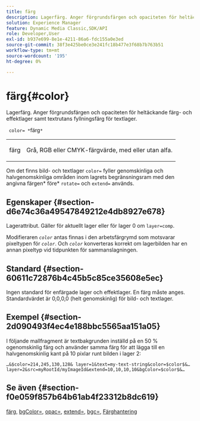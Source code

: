 ```yaml
---
title: färg
description: Lagerfärg. Anger förgrundsfärgen och opaciteten för heltäckande färg- och effektlager samt textrutans fyllningsfärg för textlager.
solution: Experience Manager
feature: Dynamic Media Classic,SDK/API
role: Developer,User
exl-id: b937e699-8e1e-4211-86a6-fdc155a0e3ed
source-git-commit: 38f3e425be0ce3e241fc18b477e3f68b7b763b51
workflow-type: tm+mt
source-wordcount: '195'
ht-degree: 0%

---
```


# färg{#color}

Lagerfärg. Anger förgrundsfärgen och opaciteten för heltäckande färg- och effektlager samt textrutans fyllningsfärg för textlager.

` color= *`färg`*`

<table id="simpletable_68645167998A42229CEF858909FD447E"> 
 <tr class="strow"> 
  <td class="stentry"> <p> <span class="codeph"> <span class="varname"> färg </span> </span> </p> </td> 
  <td class="stentry"> <p>Grå, RGB eller CMYK-färgvärde, med eller utan alfa. </p> </td> 
 </tr> 
</table>

Om det finns bild- och textlager `color=` fyller genomskinliga och halvgenomskinliga områden inom lagrets begränsningsram med den angivna färgen* före* `rotate=` och `extend=` används.

## Egenskaper {#section-d6e74c36a49547849212e4db8927e678}

Lagerattribut. Gäller för aktuellt lager eller för lager 0 om `layer=comp`.

Modifieraren *`color`* antas finnas i den arbetsfärgrymd som motsvarar pixeltypen för *`color`*. Och *`color`* konverteras korrekt om lagerbilden har en annan pixeltyp vid tidpunkten för sammanslagningen.

## Standard {#section-60611c72876b4c45b5c85ce35608e5ec}

Ingen standard för enfärgade lager och effektlager. En färg måste anges. Standardvärdet är 0,0,0,0 (helt genomskinlig) för bild- och textlager.

## Exempel {#section-2d090493f4ec4e188bbc5565aa151a05}

I följande mallfragment är textbakgrunden inställd på en 50 % ogenomskinlig färg och använder samma färg för att lägga till en halvgenomskinlig kant på 10 pixlar runt bilden i lager 2:

`…&$color=214,245,130,128& layer=1&text=my-text-string&color=$color$&… layer=2&src=myRootId/myImageId&extend=10,10,10,10&bgColor=$color$&…`

## Se även {#section-f0e059f857b64b61ab4f23312b8dc619}

[färg](../../../../../is-api/http-ref/image-serving-api-ref/c-http-protocol-reference/c-data-types/r-is-http-color.md#reference-0fdb264a3aed4bd78451bb55311f6e93), [bgColor=](../../../../../is-api/http-ref/image-serving-api-ref/c-http-protocol-reference/c-command-reference/r-bgcolor.md#reference-441371ba4ef54fe781887c5ae448f6ab), [opac=](../../../../../is-api/http-ref/image-serving-api-ref/c-http-protocol-reference/c-command-reference/r-opac.md#reference-d2269b51aca34599a08d0a46ee5c27e5), [extend=](../../../../../is-api/http-ref/image-serving-api-ref/c-http-protocol-reference/c-command-reference/r-extend.md#reference-7e9156beb285459d830e2d56782a74ac), [bgc=](../../../../../is-api/http-ref/image-serving-api-ref/c-http-protocol-reference/c-command-reference/r-bgc.md#reference-53376175f617446fbe5c69120f834b88), [Färghantering](../../../../../is-api/http-ref/image-serving-api-ref/c-http-protocol-reference/c-syntax-and-features/r-color-management.md#reference-c7e4a72d589145189f7e4bcb6b4544d7)

